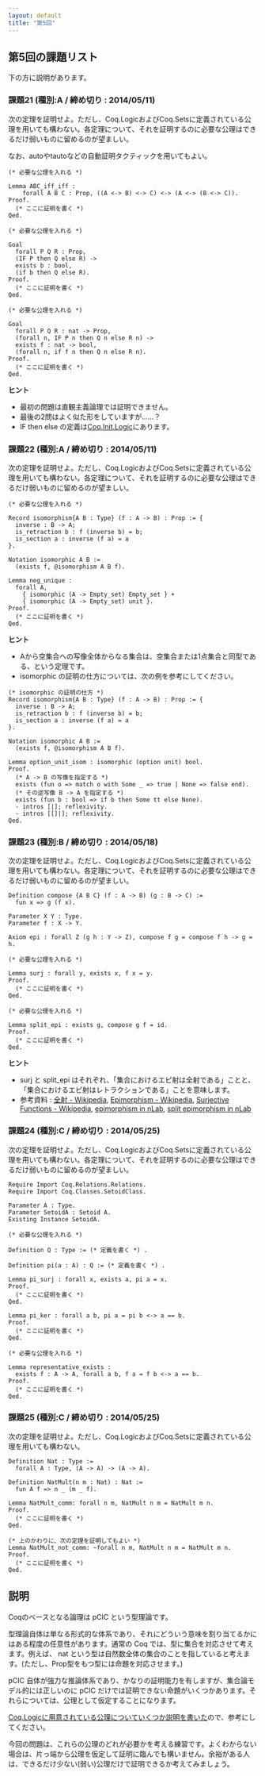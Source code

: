 ```yaml
---
layout: default
title: "第5回"
---
```


## 第5回の課題リスト

下の方に説明があります。

### 課題21 (種別:A / 締め切り : 2014/05/11)

次の定理を証明せよ。ただし、Coq.LogicおよびCoq.Setsに定義されている公理を用いても構わない。各定理について、それを証明するのに必要な公理はできるだけ弱いものに留めるのが望ましい。

なお、autoやtautoなどの自動証明タクティックを用いてもよい。

```coq
(* 必要な公理を入れる *)

Lemma ABC_iff_iff :
    forall A B C : Prop, ((A <-> B) <-> C) <-> (A <-> (B <-> C)).
Proof.
  (* ここに証明を書く *)
Qed.

(* 必要な公理を入れる *)

Goal
  forall P Q R : Prop,
  (IF P then Q else R) ->
  exists b : bool,
  (if b then Q else R).
Proof.
  (* ここに証明を書く *)
Qed.

(* 必要な公理を入れる *)

Goal
  forall P Q R : nat -> Prop,
  (forall n, IF P n then Q n else R n) ->
  exists f : nat -> bool,
  (forall n, if f n then Q n else R n).
Proof.
  (* ここに証明を書く *)
Qed.
```

**ヒント**

- 最初の問題は直観主義論理では証明できません。
- 最後の2問はよく似た形をしていますが……？
- IF then else の定義は[Coq.Init.Logic](http://coq.inria.fr/stdlib/Coq.Init.Logic.html)にあります。

### 課題22 (種別:A / 締め切り : 2014/05/11)

次の定理を証明せよ。ただし、Coq.LogicおよびCoq.Setsに定義されている公理を用いても構わない。各定理について、それを証明するのに必要な公理はできるだけ弱いものに留めるのが望ましい。

```
(* 必要な公理を入れる *)

Record isomorphism{A B : Type} (f : A -> B) : Prop := {
  inverse : B -> A;
  is_retraction b : f (inverse b) = b;
  is_section a : inverse (f a) = a
}.

Notation isomorphic A B :=
  (exists f, @isomorphism A B f).

Lemma neg_unique :
  forall A,
    { isomorphic (A -> Empty_set) Empty_set } +
    { isomorphic (A -> Empty_set) unit }.
Proof.
  (* ここに証明を書く *)
Qed.
```

**ヒント**

- Aから空集合への写像全体からなる集合は、空集合または1点集合と同型である、という定理です。
- isomorphic の証明の仕方については、次の例を参考にしてください。

```
(* isomorphic の証明の仕方 *)
Record isomorphism{A B : Type} (f : A -> B) : Prop := {
  inverse : B -> A;
  is_retraction b : f (inverse b) = b;
  is_section a : inverse (f a) = a
}.

Notation isomorphic A B :=
  (exists f, @isomorphism A B f).

Lemma option_unit_isom : isomorphic (option unit) bool.
Proof.
  (* A -> B の写像を指定する *)
  exists (fun o => match o with Some _ => true | None => false end).
  (* その逆写像 B -> A を指定する *)
  exists (fun b : bool => if b then Some tt else None).
  - intros [|]; reflexivity.
  - intros [[]|]; reflexivity.
Qed.
```


### 課題23 (種別:B / 締め切り : 2014/05/18)

次の定理を証明せよ。ただし、Coq.LogicおよびCoq.Setsに定義されている公理を用いても構わない。各定理について、それを証明するのに必要な公理はできるだけ弱いものに留めるのが望ましい。

```
Definition compose {A B C} (f : A -> B) (g : B -> C) :=
  fun x => g (f x).

Parameter X Y : Type.
Parameter f : X -> Y.

Axiom epi : forall Z (g h : Y -> Z), compose f g = compose f h -> g = h.

(* 必要な公理を入れる *)

Lemma surj : forall y, exists x, f x = y.
Proof.
  (* ここに証明を書く *)
Qed.

(* 必要な公理を入れる *)

Lemma split_epi : exists g, compose g f = id.
Proof.
  (* ここに証明を書く *)
Qed.
```

**ヒント**

- surj と split\_epi はそれぞれ、「集合におけるエピ射は全射である」ことと、「集合におけるエピ射はレトラクションである」ことを意味します。
- 参考資料 : [全射 - Wikipedia](http://ja.wikipedia.org/wiki/%E5%85%A8%E5%B0%84), [Epimorphism - Wikipedia](http://en.wikipedia.org/wiki/Epimorphism), [Surjective Functions - Wikipedia](http://en.wikipedia.org/wiki/Surjective_function), [epimorphism in nLab](http://ncatlab.org/nlab/show/epimorphism), [split epimorphism in nLab](http://ncatlab.org/nlab/show/split+epimorphism)

### 課題24 (種別:C / 締め切り : 2014/05/25)

次の定理を証明せよ。ただし、Coq.LogicおよびCoq.Setsに定義されている公理を用いても構わない。各定理について、それを証明するのに必要な公理はできるだけ弱いものに留めるのが望ましい。

```coq
Require Import Coq.Relations.Relations.
Require Import Coq.Classes.SetoidClass.

Parameter A : Type.
Parameter SetoidA : Setoid A.
Existing Instance SetoidA.

(* 必要な公理を入れる *)

Definition Q : Type := (* 定義を書く *) .

Definition pi(a : A) : Q := (* 定義を書く *) .

Lemma pi_surj : forall x, exists a, pi a = x.
Proof.
  (* ここに証明を書く *)
Qed.

Lemma pi_ker : forall a b, pi a = pi b <-> a == b.
Proof.
  (* ここに証明を書く *)
Qed.

(* 必要な公理を入れる *)

Lemma representative_exists :
  exists f : A -> A, forall a b, f a = f b <-> a == b.
Proof.
  (* ここに証明を書く *)
Qed.
```

### 課題25 (種別:C / 締め切り : 2014/05/25)

次の定理を証明せよ。ただし、Coq.LogicおよびCoq.Setsに定義されている公理を用いても構わない。

```coq
Definition Nat : Type :=
  forall A : Type, (A -> A) -> (A -> A).

Definition NatMult(n m : Nat) : Nat :=
  fun A f => n _ (m _ f).

Lemma NatMult_comm: forall n m, NatMult n m = NatMult m n.
Proof.
  (* ここに証明を書く *)
Qed.

(* 上のかわりに、次の定理を証明してもよい *)
Lemma NatMult_not_comm: ~forall n m, NatMult n m = NatMult m n.
Proof.
  (* ここに証明を書く *)
Qed.
```

## 説明

Coqのベースとなる論理は pCIC という型理論です。

型理論自体は単なる形式的な体系であり、それにどういう意味を割り当てるかにはある程度の任意性があります。通常の Coq では、型に集合を対応させて考えます。例えば、 nat という型は自然数全体の集合のことを指していると考えます。(ただし、Prop型をもつ型には命題を対応させます。)

pCIC 自体が強力な推論体系であり、かなりの証明能力を有しますが、集合論モデル的には正しいのに pCIC だけでは証明できない命題がいくつかあります。それらについては、公理として仮定することになります。

[Coq.Logicに用意されている公理についていくつか説明を書いた](http://qnighy.hatenablog.com/entry/2014/04/22/214515)ので、参考にしてください。

今回の問題は、これらの公理のどれが必要かを考える練習です。よくわからない場合は、片っ端から公理を仮定して証明に臨んでも構いません。余裕がある人は、できるだけ少ない(弱い)公理だけで証明できるか考えてみましょう。
